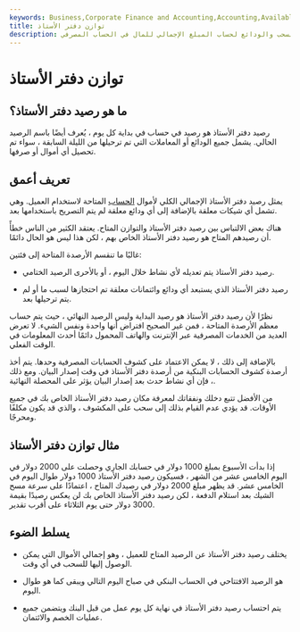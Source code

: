 ```yaml
---
keywords: Business,Corporate Finance and Accounting,Accounting,Available Balance,Bank Statements,Checking Account,Deposits,Ledger Balance,Mobile Banking
title: توازن دفتر الأستاذ
description: يتم احتساب رصيد دفتر الأستاذ من قبل البنك في نهاية كل يوم عمل ويتضمن جميع عمليات السحب والودائع لحساب المبلغ الإجمالي للمال في الحساب المصرفي.
---
```


# توازن دفتر الأستاذ
## ما هو رصيد دفتر الأستاذ؟

رصيد دفتر الأستاذ هو رصيد في حساب في بداية كل يوم ، يُعرف أيضًا باسم الرصيد الحالي. يشمل جميع الودائع أو المعاملات التي تم ترحيلها من الليلة السابقة ، سواء تم تحصيل أي أموال أو صرفها.

## تعريف أعمق

يمثل رصيد دفتر الأستاذ الإجمالي الكلي لأموال [الحساب](/savingsaccount) المتاحة لاستخدام العميل. وهي تشمل أي شيكات معلقة بالإضافة إلى أي ودائع معلقة لم يتم التصريح باستخدامها بعد.

هناك بعض الالتباس بين رصيد دفتر الأستاذ والتوازن المتاح. يعتقد الكثير من الناس خطأً أن رصيدهم المتاح هو رصيد دفتر الأستاذ الخاص بهم ، لكن هذا ليس هو الحال دائمًا.

غالبًا ما تنقسم الأرصدة المتاحة إلى فئتين:

- رصيد دفتر الأستاذ يتم تعديله لأي نشاط خلال اليوم ، أو بالأحرى الرصيد الختامي.

- رصيد دفتر الأستاذ الذي يستبعد أي ودائع وائتمانات معلقة تم احتجازها لسبب ما أو لم يتم ترحيلها بعد.

نظرًا لأن رصيد دفتر الأستاذ هو رصيد البداية وليس الرصيد النهائي ، حيث يتم حساب معظم الأرصدة المتاحة ، فمن غير الصحيح افتراض أنها واحدة ونفس الشيء. لا تعرض العديد من الخدمات المصرفية عبر الإنترنت والهاتف المحمول دائمًا أحدث المعلومات في الوقت الفعلي.

بالإضافة إلى ذلك ، لا يمكن الاعتماد على كشوف الحسابات المصرفية وحدها. يتم أخذ أرصدة كشوف الحسابات البنكية من أرصدة دفتر الأستاذ في وقت إصدار البيان. ومع ذلك ، فإن أي نشاط حدث بعد إصدار البيان يؤثر على المحصلة النهائية.

من الأفضل تتبع دخلك ونفقاتك لمعرفة مكان رصيد دفتر الأستاذ الخاص بك في جميع الأوقات. قد يؤدي عدم القيام بذلك إلى سحب على المكشوف ، والذي قد يكون مكلفًا ومحرجًا.

## مثال توازن دفتر الأستاذ

إذا بدأت الأسبوع بمبلغ 1000 دولار في حسابك الجاري وحصلت على 2000 دولار في اليوم الخامس عشر من الشهر ، فسيكون رصيد دفتر الأستاذ 1000 دولار طوال اليوم في الخامس عشر. قد يظهر مبلغ 2000 دولار في رصيدك المتاح ، اعتمادًا على سرعة مسح الشيك بعد استلام الدفعة ، لكن رصيد دفتر الأستاذ الخاص بك لن يعكس رصيدًا بقيمة 3000 دولار حتى يوم الثلاثاء على أقرب تقدير.





## يسلط الضوء

- يختلف رصيد دفتر الأستاذ عن الرصيد المتاح للعميل ، وهو إجمالي الأموال التي يمكن الوصول إليها للسحب في أي وقت.

- هو الرصيد الافتتاحي في الحساب البنكي في صباح اليوم التالي ويبقى كما هو طوال اليوم.

- يتم احتساب رصيد دفتر الأستاذ في نهاية كل يوم عمل من قبل البنك ويتضمن جميع عمليات الخصم والائتمان.

